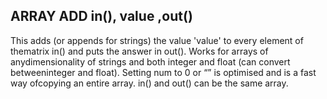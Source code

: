 ## ARRAY ADD in(), value ,out()

This adds (or appends for strings) the value 'value' to every element of thematrix in() and puts the answer in out(). Works for arrays of anydimensionality of strings and both integer and float (can convert betweeninteger and float). Setting num to 0 or “” is optimised and is a fast way ofcopying an entire array. in() and out() can be the same array.